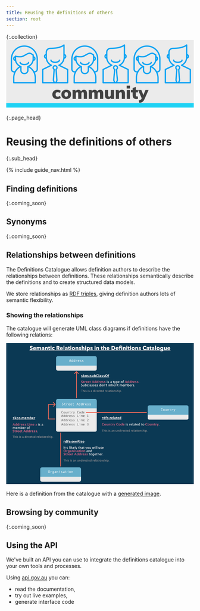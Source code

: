 ```yaml
---
title: Reusing the definitions of others
section: root
---
```

{:.collection}
![Community](assets/img/community.svg)


{:.page_head}
# Reusing the definitions of others

{:.sub_head}
<!-- Our [Definitions Catalogue](https://api.gov.au/definitions) makes is easy to discover what data is collected and used by government no matter who defines it, how it is defined, or where it is defined. -->

<!-- {:.sub_head}
This guide will help you find definitions that you can reuse in your own community. -->

{% include guide_nav.html %}



## Finding definitions
{:.coming_soon}

## Synonyms
{:.coming_soon}

## Relationships between definitions

The Definitions Catalogue allows definition authors to describe the relationships between definitions. These relationships  semantically describe the definitions and to create structured data models.

We store relationships as [RDF triples](https://www.w3.org/TR/rdf-concepts/#section-data-model), giving definition authors lots of semantic flexibility.

### Showing the relationships

The catalogue will generate UML class diagrams if definitions have the following relations:

![Diagram showing how skos:member, skos:subClassOf, rdfs:related and rdfs:seeAlso are interpreted by the catalogue to generate class diagrams](img/semantic_relations.png)

Here is a definition from the catalogue with a [generated image](https://api.gov.au/definitions/definition/ce/ce1).

## Browsing by community
{:.coming_soon}

## Using the API

We've built an API you can use to integrate the definitions catalogue into your own tools and processes.

Using [api.gov.au](https://api.gov.au/service/definitions-catalogue) you can:

- read the documentation,
- try out live examples,
- generate interface code

